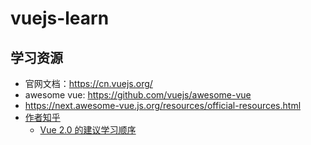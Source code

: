 # vuejs-learn

## 学习资源

- 官网文档：https://cn.vuejs.org/
- awesome vue: https://github.com/vuejs/awesome-vue
- https://next.awesome-vue.js.org/resources/official-resources.html
- [作者知乎](https://www.zhihu.com/people/evanyou)
  - [Vue 2.0 的建议学习顺序](https://zhuanlan.zhihu.com/p/23134551)
